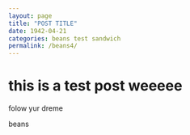 ```yaml
---
layout: page
title: "POST TITLE"
date: 1942-04-21 
categories: beans test sandwich
permalink: /beans4/
---
```


# this is a test post weeeee

folow
yur
dreme

beans
